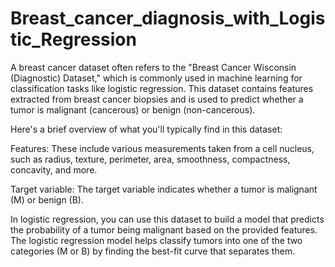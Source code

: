 # Breast_cancer_diagnosis_with_Logistic_Regression
A breast cancer dataset often refers to the "Breast Cancer Wisconsin (Diagnostic) Dataset," which is commonly used in machine learning for classification tasks like logistic regression. This dataset contains features extracted from breast cancer biopsies and is used to predict whether a tumor is malignant (cancerous) or benign (non-cancerous).

Here's a brief overview of what you'll typically find in this dataset:

Features: These include various measurements taken from a cell nucleus, such as radius, texture, perimeter, area, smoothness, compactness, concavity, and more.

Target variable: The target variable indicates whether a tumor is malignant (M) or benign (B).

In logistic regression, you can use this dataset to build a model that predicts the probability of a tumor being malignant based on the provided features. The logistic regression model helps classify tumors into one of the two categories (M or B) by finding the best-fit curve that separates them.
